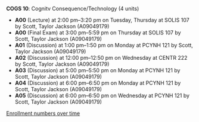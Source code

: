 **COGS 10**: Cognitv Consequence/Technology (4 units)

- **A00** (Lecture) at 2:00 pm–3:20 pm on Tuesday, Thursday at SOLIS 107 by Scott, Taylor Jackson (A09049179)
- **A00** (Final Exam) at 3:00 pm–5:59 pm on Thursday at SOLIS 107 by Scott, Taylor Jackson (A09049179)
- **A01** (Discussion) at 1:00 pm–1:50 pm on Monday at PCYNH 121 by Scott, Taylor Jackson (A09049179)
- **A02** (Discussion) at 12:00 pm–12:50 pm on Wednesday at CENTR 222 by Scott, Taylor Jackson (A09049179)
- **A03** (Discussion) at 5:00 pm–5:50 pm on Monday at PCYNH 121 by Scott, Taylor Jackson (A09049179)
- **A04** (Discussion) at 6:00 pm–6:50 pm on Monday at PCYNH 121 by Scott, Taylor Jackson (A09049179)
- **A05** (Discussion) at 6:00 pm–6:50 pm on Wednesday at PCYNH 121 by Scott, Taylor Jackson (A09049179)

[Enrollment numbers over time](./COGS10.tsv)
